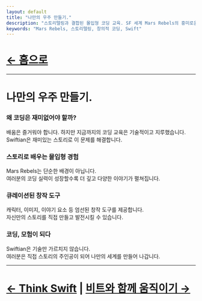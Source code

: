 ```yaml
---
layout: default
title: "나만의 우주 만들기."
description: "스토리텔링과 결합된 몰입형 코딩 교육. SF 세계 Mars Rebels의 흥미로운 이야기와 함께 창의적인 코딩을 경험하세요."
keywords: "Mars Rebels, 스토리텔링, 창의적 코딩, Swift"
---
```


# [← 홈으로](/ko/)
---

# 나만의 우주 만들기.

### 왜 코딩은 재미없어야 할까?
배움은 즐거워야 합니다. 하지만 지금까지의 코딩 교육은 기술적이고 지루했습니다.  
Swiftian은 재미있는 스토리로 이 문제를 해결합니다.

### 스토리로 배우는 몰입형 경험
Mars Rebels는 단순한 배경이 아닙니다.  
여러분의 코딩 실력이 성장할수록 더 깊고 다양한 이야기가 펼쳐집니다.

### 큐레이션된 창작 도구
캐릭터, 이미지, 이야기 요소 등 엄선된 창작 도구를 제공합니다.  
자신만의 스토리를 직접 만들고 발전시킬 수 있습니다.

### 코딩, 모험이 되다
Swiftian은 기술만 가르치지 않습니다.  
여러분은 직접 스토리의 주인공이 되어 나만의 세계를 만들어 나갑니다.

---

# [← Think Swift](/ko/coding/) | [비트와 함께 움직이기 →](/ko/groove/)
